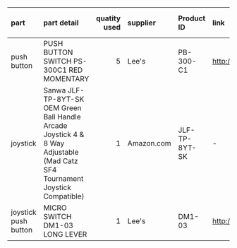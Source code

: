 | part                 | part detail                                                                                                                  |   quatity used | supplier   | Product ID    | link                                           | unit price   | alt supplier   | alt. unit price   | Manufacturer   | Manufacturer Link                                                                                                                                                  |
|:---------------------|:-----------------------------------------------------------------------------------------------------------------------------|---------------:|:-----------|:--------------|:-----------------------------------------------|:-------------|:---------------|:------------------|:---------------|:-------------------------------------------------------------------------------------------------------------------------------------------------------------------|
| push button          | PUSH BUTTON SWITCH PS-300C1 RED MOMENTARY                                                                                    |              5 | Lee's      | PB-300-C1     | http://leeselectronic.com/en/product/3290.html | 6.6          | -              | -                 | patterson      | http://php2.twinner.com.tw/site/product_classify/chn-List-fe-fe1/See_Catelog.php?case=71821&part_no=PB-300-,C1&Company_SN=692&PHPSESSID=bav8rj2u74lha3c19bh2fokih0 |
| joystick             | Sanwa JLF-TP-8YT-SK OEM Green Ball Handle Arcade Joystick 4 & 8 Way Adjustable (Mad Catz SF4 Tournament Joystick Compatible) |              1 | Amazon.com | JLF-TP-8YT-SK | -                                              | 22.92 USD    | -              | -                 | Sanwa          | -                                                                                                                                                                  |
| joystick push button | MICRO SWITCH DM1-03 LONG LEVER                                                                                               |              1 | Lee's      | DM1-03        | http://leeselectronic.com/en/product/347.html  | 2.95         | -              | -                 | multicomp?     | -                                                                                                                                                                  |